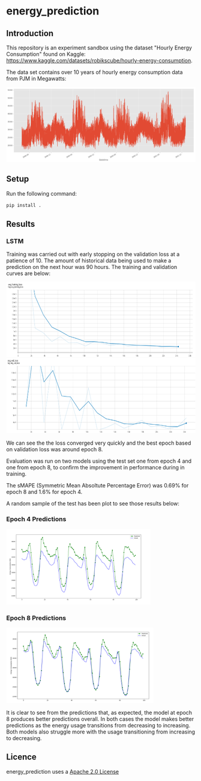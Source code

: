 # energy_prediction
## Introduction
This repository is an experiment sandbox using the dataset "Hourly Energy Consumption" found on Kaggle: https://www.kaggle.com/datasets/robikscube/hourly-energy-consumption.

The data set contains over 10 years of hourly energy consumption data from PJM in Megawatts:

<img src="diagrams/data_vis.png" alt="Image Collection Process" height="200px"/>

## Setup
Run the following command:

```bash
pip install . 
```

## Results
### LSTM
Training was carried out with early stopping on the validation loss at a patience of 10. The amount of historical data being used to make a prediction on the next hour was 90 hours. The training and validation curves are below:

<img src="diagrams/training_loss.png" alt="Image Collection Process" height="200px"/>

<img src="diagrams/validation_loss.png" alt="Image Collection Process" height="200px"/>

We can see the the loss converged very quickly and the best epoch based on validation loss was around epoch 8.

Evaluation was run on two models using the test set one from epoch 4 and one from epoch 8, to confirm the improvement in performance during in training.

The sMAPE (Symmetric Mean Absoltute Percentage Error) was 0.69% for epoch 8 and 1.6% for epoch 4.

A random sample of the test has been plot to see those results below:

### Epoch 4 Predictions
<img src="diagrams/epoch_4_predictions.png" alt="Image Collection Process" height="200px"/>

### Epoch 8 Predictions
<img src="diagrams/epoch_8_predictions.png" alt="Image Collection Process" height="200px"/>

It is clear to see from the predictions that, as expected, the model at epoch 8 produces better predictions overall. In both cases the model makes better predictions as the energy usage transitions from decreasing to increasing. Both models also struggle more with the usage transitioning from increasing to decreasing.

## Licence
energy_prediction uses a [Apache 2.0 License]((https://github.com/TomW1495/energy_prediction/blob/main/LICENSE))